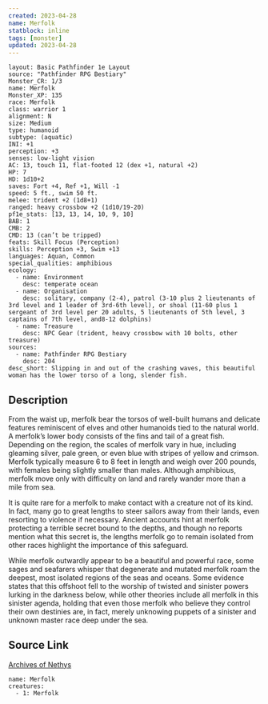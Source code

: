 ```yaml
---
created: 2023-04-28
name: Merfolk
statblock: inline
tags: [monster]
updated: 2023-04-28
---
```

```statblock
layout: Basic Pathfinder 1e Layout
source: "Pathfinder RPG Bestiary"
Monster_CR: 1/3
name: Merfolk
Monster_XP: 135
race: Merfolk
class: warrior 1
alignment: N
size: Medium
type: humanoid
subtype: (aquatic)
INI: +1
perception: +3
senses: low-light vision
AC: 13, touch 11, flat-footed 12 (dex +1, natural +2)
HP: 7
HD: 1d10+2
saves: Fort +4, Ref +1, Will -1
speed: 5 ft., swim 50 ft.
melee: trident +2 (1d8+1)
ranged: heavy crossbow +2 (1d10/19-20)
pf1e_stats: [13, 13, 14, 10, 9, 10]
BAB: 1
CMB: 2
CMD: 13 (can’t be tripped)
feats: Skill Focus (Perception)
skills: Perception +3, Swim +13
languages: Aquan, Common
special_qualities: amphibious
ecology:
  - name: Environment
    desc: temperate ocean
  - name: Organisation
    desc: solitary, company (2-4), patrol (3-10 plus 2 lieutenants of 3rd level and 1 leader of 3rd-6th level), or shoal (11-60 plus 1 sergeant of 3rd level per 20 adults, 5 lieutenants of 5th level, 3 captains of 7th level, and8-12 dolphins)
  - name: Treasure
    desc: NPC Gear (trident, heavy crossbow with 10 bolts, other treasure)
sources:
  - name: Pathfinder RPG Bestiary
    desc: 204
desc_short: Slipping in and out of the crashing waves, this beautiful woman has the lower torso of a long, slender fish.
```
## Description
From the waist up, merfolk bear the torsos of well-built humans and delicate features reminiscent of elves and other humanoids tied to the natural world. A merfolk’s lower body consists of the fins and tail of a great fish. Depending on the region, the scales of merfolk vary in hue, including gleaming silver, pale green, or even blue with stripes of yellow and crimson. Merfolk typically measure 6 to 8 feet in length and weigh over 200 pounds, with females being slightly smaller than males. Although amphibious, merfolk move only with difficulty on land and rarely wander more than a mile from sea.

It is quite rare for a merfolk to make contact with a creature not of its kind. In fact, many go to great lengths to steer sailors away from their lands, even resorting to violence if necessary. Ancient accounts hint at merfolk protecting a terrible secret bound to the depths, and though no reports mention what this secret is, the lengths merfolk go to remain isolated from other races highlight the importance of this safeguard.

While merfolk outwardly appear to be a beautiful and powerful race, some sages and seafarers whisper that degenerate and mutated merfolk roam the deepest, most isolated regions of the seas and oceans. Some evidence states that this offshoot fell to the worship of twisted and sinister powers lurking in the darkness below, while other theories include all merfolk in this sinister agenda, holding that even those merfolk who believe they control their own destinies are, in fact, merely unknowing puppets of a sinister and unknown master race deep under the sea.
## Source Link
[Archives of Nethys](https://aonprd.com/MonsterDisplay.aspx?ItemName=Merfolk)
```encounter-table
name: Merfolk
creatures:
  - 1: Merfolk
```
